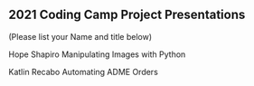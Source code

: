## 2021 Coding Camp Project Presentations

(Please list your Name and title below)

Hope Shapiro
Manipulating Images with Python

Katlin Recabo
Automating ADME Orders

